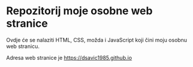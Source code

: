# Repozitorij moje osobne web stranice

Ovdje će se nalaziti HTML, CSS, možda i JavaScript koji čini moju osobnu web stranicu.

Adresa web stranice je https://dsavic1985.github.io

